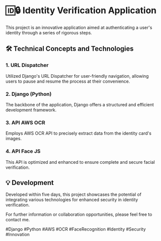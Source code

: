 <!DOCTYPE html>
<html lang="en">
<head>
    <meta charset="UTF-8">
</head>
<body>
    <h1>🆔🔒 Identity Verification Application</h1>
    <p>This project is an innovative application aimed at authenticating a user's identity through a series of rigorous steps.</p>
    <h2>🛠️ Technical Concepts and Technologies</h2>
    <h3>1. URL Dispatcher</h3>
    <p>Utilized Django's URL Dispatcher for user-friendly navigation, allowing users to pause and resume the process at their convenience.</p>
    <h3>2. Django (Python)</h3>
    <p>The backbone of the application, Django offers a structured and efficient development framework.</p>
    <h3>3. API AWS OCR</h3>
    <p>Employs AWS OCR API to precisely extract data from the identity card's images.</p>
    <h3>4. API Face JS</h3>
    <p>This API is optimized and enhanced to ensure complete and secure facial verification.</p>
    <h2>💡 Development</h2>
    <p>Developed within five days, this project showcases the potential of integrating various technologies for enhanced security in identity verification.</p>
    <p>For further information or collaboration opportunities, please feel free to contact me.</p>
    <p>#Django #Python #AWS #OCR #FaceRecognition #Identity #Security #Innovation</p>
</body>
</html>
